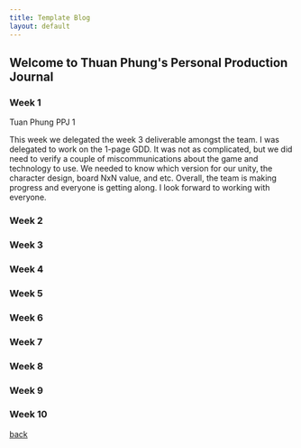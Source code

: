```yaml
---
title: Template Blog
layout: default
---
```


## Welcome to Thuan Phung's Personal Production Journal

### Week 1
Tuan Phung PPJ 1

This week we delegated the week 3 deliverable amongst the team. I was delegated to work on the 1-page GDD. It was not as complicated, but we did need to verify a couple of miscommunications about the game and technology to use. We needed to know which version for our unity, the character design, board NxN value, and etc. 
Overall, the team is making progress and everyone is getting along. I look forward to working with everyone.  

### Week 2

### Week 3

### Week 4

### Week 5

### Week 6

### Week 7

### Week 8

### Week 9

### Week 10

[back](Blogs.html)
